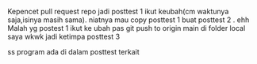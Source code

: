 Kepencet pull request repo jadi posttest 1 ikut keubah(cm waktunya saja,isinya masih sama). niatnya mau copy posttest 1 buat posttest 2 . 
ehh
Malah yg postest 1 ikut ke ubah pas git push to origin main di folder local saya wkwk jadi ketimpa posttest 3

ss program ada di dalam posttest terkait
